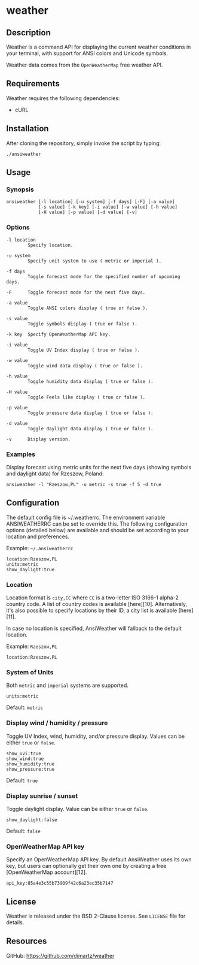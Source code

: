 # weather



## Description

Weather is a command API for displaying the current weather conditions
in your terminal, with support for ANSI colors and Unicode symbols.

Weather data comes from the `OpenWeatherMap` free weather API.



## Requirements

Weather requires the following dependencies:

- cURL



## Installation

After cloning the repository, simply invoke the script by typing:

	./ansiweather




## Usage

### Synopsis

	ansiweather [-l location] [-u system] [-f days] [-F] [-a value]
	            [-s value] [-k key] [-i value] [-w value] [-h value]
	            [-H value] [-p value] [-d value] [-v]

### Options

	-l location
	        Specify location.
	
	-u system
	        Specify unit system to use ( metric or imperial ).
	
	-f days
	        Toggle forecast mode for the specified number of upcoming days.
	
	-F      Toggle forecast mode for the next five days.
	
	-a value
	        Toggle ANSI colors display ( true or false ).
	
	-s value
	        Toggle symbols display ( true or false ).
	
	-k key  Specify OpenWeatherMap API key.
	
	-i value
	        Toggle UV Index display ( true or false ).
	
	-w value
	        Toggle wind data display ( true or false ).
	
	-h value
	        Toggle humidity data display ( true or false ).
	
	-H value
	        Toggle Feels like display ( true or false ).
	
	-p value
	        Toggle pressure data display ( true or false ).
	
	-d value
	        Toggle daylight data display ( true or false ).
	
	-v      Display version.

### Examples

Display forecast using metric units for the next five days (showing symbols
and daylight data) for Rzeszow, Poland:

	ansiweather -l "Rzeszow,PL" -u metric -s true -f 5 -d true



## Configuration

The default config file is ~/.weatherrc. The environment variable
ANSIWEATHERRC can be set to override this. The following configuration
options (detailed below) are available and should be set according to
your location and preferences.

Example: `~/.ansiweatherrc`

	location:Rzeszow,PL
	units:metric
	show_daylight:true



### Location

Location format is `city,CC` where `CC` is a two-letter ISO 3166-1 alpha-2
country code. A list of country codes is available [here][10].
Alternatively, it's also possible to specify locations by their ID, a city
list is available [here][11].

In case no location is specified, AnsiWeather will fallback to the default
location.

Example: `Rzeszow,PL`

	location:Rzeszow,PL



### System of Units

Both `metric` and `imperial` systems are supported.

	units:metric

Default: `metric`



### Display wind / humidity / pressure

Toggle UV Index, wind, humidity, and/or pressure display. Values can be either
`true` or `false`.

	show_uvi:true
	show_wind:true
	show_humidity:true
	show_pressure:true

Default: `true`

### Display sunrise / sunset

Toggle daylight display. Value can be either `true` or `false`.

	show_daylight:false

Default: `false`



### OpenWeatherMap API key

Specify an OpenWeatherMap API key. By default AnsiWeather uses its own
key, but users can optionally get their own one by creating a free
[OpenWeatherMap account][12].

	api_key:85a4e3c55b73909f42c6a23ec35b7147



## License

Weather is released under the BSD 2-Clause license. See `LICENSE` file
for details.



## Resources

GitHub: https://github.com/dimartz/weather
